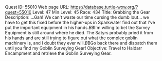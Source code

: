Quest ID: 55010
Web page URL: https://database.turtle-wow.org/?quest=55010
Level: 47
Min Level: 45
Race: 434
Title: Grabbing the Gear
Description: ...Gah! We can't waste our time cursing the dumb lout... we have to get this fixed before the higher-ups in Sparkwater find out that I've put the important equipment in his hands.$B$BI'm willing to bet the Survey Equipment is still around where he died. The Satyrs probably pried it from his hands and are still trying to figure out what the complex goblin machinery is, and I doubt they ever will.$B$BGo back there and dispatch them until you find my Goblin Surveying Gear!
Objective: Travel to Haldarr Encampment and retrieve the Goblin Surveying Gear.
